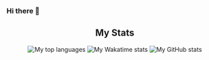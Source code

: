 ### Hi there 👋

<div align="center">
    <h2>My Stats</h2>
    <p>
        <img src="https://github-readme-stats.vercel.app/api/top-langs?username=rick043&theme=Gradient&count_private=true&layout=compact" alt="My top languages"/>
        <img src="https://github-readme-stats.vercel.app/api/wakatime?username=rick043" alt="My Wakatime stats">
        <img src="https://github-readme-stats.vercel.app/api?username=rick043&theme=Gradient&show_icons=true&count_private=true" alt="My GitHub stats"/>
    </p>
</div>

<!--
**rick043/rick043** is a ✨ _special_ ✨ repository because its `README.md` (this file) appears on your GitHub profile.

Here are some ideas to get you started:

- 🔭 I’m currently working on ...
- 🌱 I’m currently learning ...
- 👯 I’m looking to collaborate on ...
- 🤔 I’m looking for help with ...
- 💬 Ask me about ...
- 📫 How to reach me: ...
- 😄 Pronouns: ...
- ⚡ Fun fact: ...
-->

